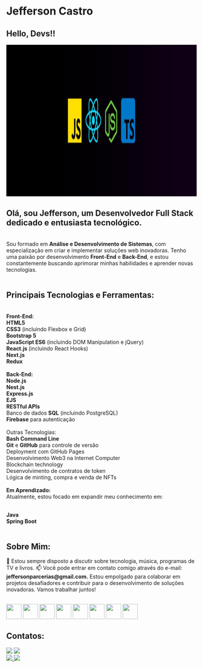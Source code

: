 # Jefferson Castro
## Hello, Devs!!

  <img src="./1633930651709.jpg" width="1000px" height="400px"><br>
<h2>Olá, sou Jefferson, um Desenvolvedor Full Stack dedicado e entusiasta tecnológico.</h2><br>
Sou formado em <strong>Análise e Desenvolvimento de Sistemas</strong>, com especialização em criar e implementar soluções web inovadoras. Tenho uma paixão por desenvolvimento <strong>Front-End</strong> e <strong>Back-End</strong>, e estou constantemente buscando aprimorar minhas habilidades e aprender novas tecnologias.<br><br>

<h2><strong>Principais Tecnologias e Ferramentas:</strong></h2><br>
<strong>Front-End:</strong><br>
<strong>HTML5</strong><br>
<strong>CSS3</strong> (incluindo Flexbox e Grid)<br>
<strong>Bootstrap 5</strong><br>
<strong>JavaScript ES6</strong> (incluindo DOM Manipulation e jQuery)<br>
<strong>React.js </strong> (incluindo React Hooks)<br>
<strong>Next.js</strong><br>
<strong>Redux</strong><br><br>
<strong>Back-End:</strong> <br>
<strong>Node.js</strong><br>
<strong>Nest.js</strong><br>
<strong>Express.js</strong><br>
<strong>EJS</strong><br>
<strong>RESTful APIs</strong><br>
Banco de dados <strong>SQL</strong> (incluindo PostgreSQL)<br>
<strong>Firebase</strong> para autenticação<br>
<br>Outras Tecnologias:<br>
<strong>Bash Command Line</strong><br>
<strong>Git</strong> e <strong>GitHub</strong> para controle de versão<br>
Deployment com GitHub Pages<br>
Desenvolvimento Web3 na Internet Computer<br>
Blockchain technology<br>
Desenvolvimento de contratos de token<br>
Lógica de minting, compra e venda de NFTs<br><br>
<strong>Em Aprendizado:</strong><br>
Atualmente, estou focado em expandir meu conhecimento em:<br><br>

<strong>Java</strong><br>
<strong>Spring Boot</strong><br><br>
<h2>Sobre Mim:</h2>
💬 Estou sempre disposto a discutir sobre tecnologia, música, programas de TV e livros.
📫 Você pode entrar em contato comigo através do e-mail: <strong>jeffersonparcerias@gmail.com.</strong>
Estou empolgado para colaborar em projetos desafiadores e contribuir para o desenvolvimento de soluções inovadoras. Vamos trabalhar juntos!

## 

<img src="https://cdn.jsdelivr.net/gh/devicons/devicon/icons/java/java-original.svg" width="40" height="40"/> <img src="https://cdn.jsdelivr.net/gh/devicons/devicon/icons/linux/linux-original.svg" width="40" height="40"/>
<img src="https://cdn.jsdelivr.net/gh/devicons/devicon/icons/html5/html5-original.svg" width="40" height="40"/>
<img src="https://cdn.jsdelivr.net/gh/devicons/devicon/icons/css3/css3-original.svg" width="40" height="40"/>
<img src="https://cdn.jsdelivr.net/gh/devicons/devicon/icons/javascript/javascript-original.svg" width="40" height="40" />
<img src="https://cdn.jsdelivr.net/gh/devicons/devicon/icons/react/react-original.svg" width="40" height="40"/>
<img src="https://cdn.jsdelivr.net/gh/devicons/devicon/icons/typescript/typescript-original.svg"  width="40" height="40"/>
<img src="https://cdn.jsdelivr.net/gh/devicons/devicon/icons/nodejs/nodejs-original.svg" width="40" height="40"/>

## Contatos:

<div>
<a href = "mailto:contato@seu-usuário-aqui"><img src="https://img.shields.io/badge/Gmail-D14836?style=for-the-badge&logo=gmail&logoColor=white" target="_blank"></a>
<a href="https://www.linkedin.com/in/jefferson-medeiros-a3b390b5/" target="_blank"><img src="https://img.shields.io/badge/-LinkedIn-%230077B5?style=for-the-badge&logo=linkedin&logoColor=white" target="_blank"></a>    
</div>


<div>
<a href="https://github.com/Jeffdiginvice">
<img height="180em" src="https://github-readme-stats.vercel.app/api/top-langs/?username=Jeffdiginvice&layout=compact&langs_count=7&theme=dracula"/>
<img height="180em" src="https://github-readme-stats.vercel.app/api?username=Jeffdiginvice&show_icons=true&theme=dracula&include_all_commits=true&count_private=true"/>
</div>


 
